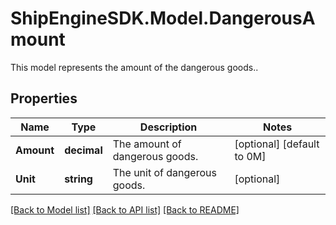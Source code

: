 # ShipEngineSDK.Model.DangerousAmount
This model represents the amount of the dangerous goods..

## Properties

Name | Type | Description | Notes
------------ | ------------- | ------------- | -------------
**Amount** | **decimal** | The amount of dangerous goods. | [optional] [default to 0M]
**Unit** | **string** | The unit of dangerous goods. | [optional] 

[[Back to Model list]](../../README.md#documentation-for-models) [[Back to API list]](../../README.md#documentation-for-api-endpoints) [[Back to README]](../../README.md)

